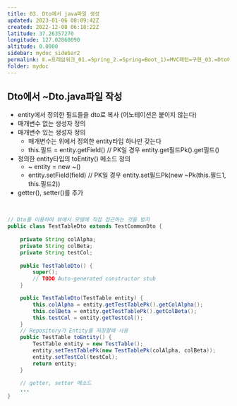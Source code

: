 ```yaml
---
title: 03. Dto에서 java파일 생성
updated: 2023-01-06 08:09:42Z
created: 2022-12-08 06:18:22Z
latitude: 37.26357270
longitude: 127.02860090
altitude: 0.0000
sidebar: mydoc_sidebar2
permalink: Ⅱ.=프레임워크_01.=Spring_2.=Spring=Boot_1)=MVC패턴=구현_03.=Dto에서=java파일=생성.html
folder: mydoc
---
```


## Dto에서 ~Dto.java파일 작성
- entity에서 정의한 필드들을 dto로 복사 (어노테이션은 붙이지 않는다)
- 매개변수 없는 생성자 정의
- 매개변수 있는 생성자 정의
  - 매개변수는 위에서 정의한 entity타입 하나만 갖는다
  - this.필드 = entity.getField()	// PK일 경우 entity.get필드Pk().get필드()
- 정의한 entity타입의 toEntity() 메소드 정의
  - ~ entity = new ~()
  - entity.setField(field)		// PK일 경우 entity.set필드Pk(new ~Pk(this.필드1, this.필드2))
- getter(), setter()를 추가
<br>

```java
// Dto를 이용하여 뷰에서 모델에 직접 접근하는 것을 방지
public class TestTableDto extends TestCommonDto {
	
	private String colAlpha;
	private String colBeta;
	private String testCol;
	
	public TestTableDto() {
		super();
		// TODO Auto-generated constructor stub
	}

	public TestTableDto(TestTable entity) {
		this.colAlpha = entity.getTestTablePk().getColAlpha();
		this.colBeta = entity.getTestTablePk().getColBeta();
		this.testCol = entity.getTestCol();
	}
	// Repository가 Entity를 저장할때 사용
	public TestTable toEntity() {
		TestTable entity = new TestTable();
		entity.setTestTablePk(new TestTablePk(colAlpha, colBeta));
		entity.setTestCol(testCol);
		return entity;
	}
	
	// getter, setter 메소드
	...
}
```
